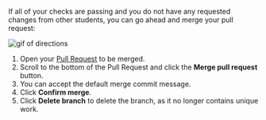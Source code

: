 If all of your checks are passing and you do not have any requested changes from other students, you can go ahead and merge your pull request:

![gif of directions](../images/gifs/intro/merge-intro.gif)

1. Open your [Pull Request](https://github.com/githubschool/open-enrollment-classes-introduction-to-github/pulls) to be merged.
1. Scroll to the bottom of the Pull Request and click the **Merge pull request** button.
1. You can accept the default merge commit message.
1. Click **Confirm merge**.
1. Click **Delete branch** to delete the branch, as it no longer contains unique work.
